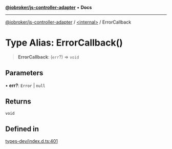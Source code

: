 [**@iobroker/js-controller-adapter**](../../README.md) • **Docs**

***

[@iobroker/js-controller-adapter](../../globals.md) / [\<internal\>](../README.md) / ErrorCallback

# Type Alias: ErrorCallback()

> **ErrorCallback**: (`err`?) => `void`

## Parameters

• **err?**: `Error` \| `null`

## Returns

`void`

## Defined in

[types-dev/index.d.ts:401](https://github.com/ioBroker/ioBroker.js-controller/blob/1bddb836daa1042928a00fd5fb5e1f69cf0ebd69/packages/types-dev/index.d.ts#L401)
